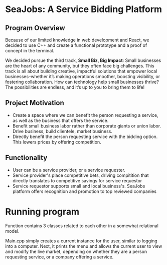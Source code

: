 # SeaJobs: A Service Bidding Platform

## Program Overview

Because of our limited knowledge in web development and React, we decided to use C++ and create a functional prototype and a proof of concept in the terminal.

We decided pursue the third track, **Small Biz, Big Impact**:
    Small businesses are the heart of any community, but they often face big challenges. This track is all about building creative, impactful solutions that empower local businesses–whether it’s making operations smoother, boosting visibility, or fostering collaboration. How can technology help small businesses thrive? The possibilities are endless, and it’s up to you to bring them to life!


## Project Motivation
- Create a space where we can benefit the person requesting a service, as well as the business that offers the service.
- Benefit small business labor rather than corporate giants or union labor. Drive business, build clientele, market business. 
- Directly benefit the person requesting service with the bidding option. This lowers prices by offering competition.

## Functionality
- User can be a service provider, or a service requester.
- Service provider's place competitive bets, driving compitition that directly translates to competitive savings for service requestor
- Service requestor supports small and local business's. SeaJobs platform offers recognition and promotion to top reviewed companies

# Running program

Function contains 3 classes related to each other in a somewhat relational model.

Main.cpp simply creates a current instance for the user, similar to logging into a computer. Next, it prints the menu and allows the current user to view and modify the live market, depending on whether they are a person requesting service, or a company offering a service.
